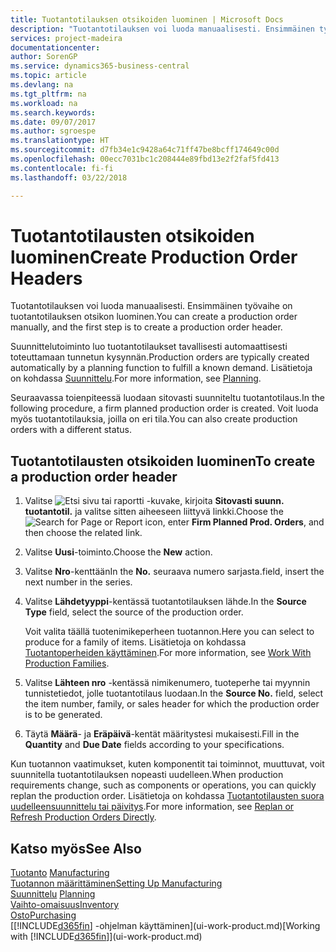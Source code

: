 ```yaml
---
title: Tuotantotilauksen otsikoiden luominen | Microsoft Docs
description: "Tuotantotilauksen voi luoda manuaalisesti. Ensimmäinen työvaihe on tuotantotilauksen otsikon luominen."
services: project-madeira
documentationcenter: 
author: SorenGP
ms.service: dynamics365-business-central
ms.topic: article
ms.devlang: na
ms.tgt_pltfrm: na
ms.workload: na
ms.search.keywords: 
ms.date: 09/07/2017
ms.author: sgroespe
ms.translationtype: HT
ms.sourcegitcommit: d7fb34e1c9428a64c71ff47be8bcff174649c00d
ms.openlocfilehash: 00ecc7031bc1c208444e89fbd13e2f2faf5fd413
ms.contentlocale: fi-fi
ms.lasthandoff: 03/22/2018

---
```

# <a name="create-production-order-headers"></a><span data-ttu-id="55193-103">Tuotantotilausten otsikoiden luominen</span><span class="sxs-lookup"><span data-stu-id="55193-103">Create Production Order Headers</span></span>
<span data-ttu-id="55193-104">Tuotantotilauksen voi luoda manuaalisesti. Ensimmäinen työvaihe on tuotantotilauksen otsikon luominen.</span><span class="sxs-lookup"><span data-stu-id="55193-104">You can create a production order manually, and the first step is to create a production order header.</span></span>

<span data-ttu-id="55193-105">Suunnittelutoiminto luo tuotantotilaukset tavallisesti automaattisesti toteuttamaan tunnetun kysynnän.</span><span class="sxs-lookup"><span data-stu-id="55193-105">Production orders are typically created automatically by a planning function to fulfill a known demand.</span></span> <span data-ttu-id="55193-106">Lisätietoja on kohdassa [Suunnittelu](production-planning.md).</span><span class="sxs-lookup"><span data-stu-id="55193-106">For more information, see [Planning](production-planning.md).</span></span>   

<span data-ttu-id="55193-107">Seuraavassa toienpiteessä luodaan sitovasti suunniteltu tuotantotilaus.</span><span class="sxs-lookup"><span data-stu-id="55193-107">In the following procedure, a firm planned production order is created.</span></span> <span data-ttu-id="55193-108">Voit luoda myös tuotantotilauksia, joilla on eri tila.</span><span class="sxs-lookup"><span data-stu-id="55193-108">You can also create production orders with a different status.</span></span>  

## <a name="to-create-a-production-order-header"></a><span data-ttu-id="55193-109">Tuotantotilausten otsikoiden luominen</span><span class="sxs-lookup"><span data-stu-id="55193-109">To create a production order header</span></span>  
1.  <span data-ttu-id="55193-110">Valitse ![Etsi sivu tai raportti](media/ui-search/search_small.png "Etsi sivu tai raportti -kuvake") -kuvake, kirjoita **Sitovasti suunn. tuotantotil.** ja valitse sitten aiheeseen liittyvä linkki.</span><span class="sxs-lookup"><span data-stu-id="55193-110">Choose the ![Search for Page or Report](media/ui-search/search_small.png "Search for Page or Report icon") icon, enter **Firm Planned Prod. Orders**, and then choose the related link.</span></span>  
2.  <span data-ttu-id="55193-111">Valitse **Uusi**-toiminto.</span><span class="sxs-lookup"><span data-stu-id="55193-111">Choose the **New** action.</span></span>  
3.  <span data-ttu-id="55193-112">Valitse **Nro**-kenttään</span><span class="sxs-lookup"><span data-stu-id="55193-112">In the **No.**</span></span> <span data-ttu-id="55193-113">seuraava numero sarjasta.</span><span class="sxs-lookup"><span data-stu-id="55193-113">field, insert the next number in the series.</span></span>  
4.  <span data-ttu-id="55193-114">Valitse **Lähdetyyppi**-kentässä tuotantotilauksen lähde.</span><span class="sxs-lookup"><span data-stu-id="55193-114">In the **Source Type** field, select the source of the production order.</span></span>

    <span data-ttu-id="55193-115">Voit valita täällä tuotenimikeperheen tuotannon.</span><span class="sxs-lookup"><span data-stu-id="55193-115">Here you can select to produce for a family of items.</span></span> <span data-ttu-id="55193-116">Lisätietoja on kohdassa [Tuotantoperheiden käyttäminen](production-how-work-family.md).</span><span class="sxs-lookup"><span data-stu-id="55193-116">For more information, see [Work With Production Families](production-how-work-family.md).</span></span>
5.  <span data-ttu-id="55193-117">Valitse **Lähteen nro** -kentässä nimikenumero, tuoteperhe tai myynnin tunnistetiedot, jolle tuotantotilaus luodaan.</span><span class="sxs-lookup"><span data-stu-id="55193-117">In the **Source No.** field, select the item number, family, or sales header for which the production order is to be generated.</span></span>  
6.  <span data-ttu-id="55193-118">Täytä **Määrä**- ja **Eräpäivä**-kentät määritystesi mukaisesti.</span><span class="sxs-lookup"><span data-stu-id="55193-118">Fill in the **Quantity** and **Due Date** fields according to your specifications.</span></span>  

<span data-ttu-id="55193-119">Kun tuotannon vaatimukset, kuten komponentit tai toiminnot, muuttuvat, voit suunnitella tuotantotilauksen nopeasti uudelleen.</span><span class="sxs-lookup"><span data-stu-id="55193-119">When production requirements change, such as components or operations, you can quickly replan the production order.</span></span> <span data-ttu-id="55193-120">Lisätietoja on kohdassa [Tuotantotilausten suora uudelleensuunnittelu tai päivitys](production-how-to-replan-refresh-production-orders.md).</span><span class="sxs-lookup"><span data-stu-id="55193-120">For more information, see [Replan or Refresh Production Orders Directly](production-how-to-replan-refresh-production-orders.md).</span></span> 

## <a name="see-also"></a><span data-ttu-id="55193-121">Katso myös</span><span class="sxs-lookup"><span data-stu-id="55193-121">See Also</span></span>  
<span data-ttu-id="55193-122">[Tuotanto](production-manage-manufacturing.md)  </span><span class="sxs-lookup"><span data-stu-id="55193-122">[Manufacturing](production-manage-manufacturing.md)  </span></span>  
[<span data-ttu-id="55193-123">Tuotannon määrittäminen</span><span class="sxs-lookup"><span data-stu-id="55193-123">Setting Up Manufacturing</span></span>](production-configure-production-processes.md)  
<span data-ttu-id="55193-124">[Suunnittelu](production-planning.md)    </span><span class="sxs-lookup"><span data-stu-id="55193-124">[Planning](production-planning.md)    </span></span>  
[<span data-ttu-id="55193-125">Vaihto-omaisuus</span><span class="sxs-lookup"><span data-stu-id="55193-125">Inventory</span></span>](inventory-manage-inventory.md)  
[<span data-ttu-id="55193-126">Osto</span><span class="sxs-lookup"><span data-stu-id="55193-126">Purchasing</span></span>](purchasing-manage-purchasing.md)  
<span data-ttu-id="55193-127">[[!INCLUDE[d365fin](includes/d365fin_md.md)] -ohjelman käyttäminen](ui-work-product.md)</span><span class="sxs-lookup"><span data-stu-id="55193-127">[Working with [!INCLUDE[d365fin](includes/d365fin_md.md)]](ui-work-product.md)</span></span>

